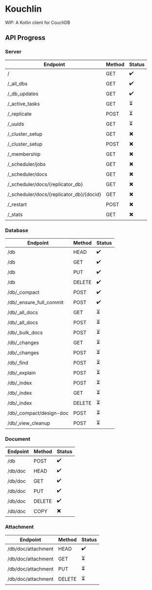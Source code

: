 # Kouchlin
WIP: A Kotlin client for CouchDB

## API Progress

### Server

| Endpoint                                     | Method | Status                   |
|----------------------------------------------|--------|--------------------------|
| /                                            | GET    | :heavy_check_mark:       |
| /_all_dbs                                    | GET    | :heavy_check_mark:       |
| /_db_updates                                 | GET    | :heavy_check_mark:       |
| /_active_tasks                               | GET    | :hourglass_flowing_sand: |
| /_replicate                                  | POST   | :hourglass_flowing_sand: |
| /_uuids                                      | GET    | :hourglass_flowing_sand: |
| /_cluster_setup                              | GET    | :heavy_multiplication_x: |
| /_cluster_setup                              | POST   | :heavy_multiplication_x: |
| /_membership                                 | GET    | :heavy_multiplication_x: |
| /_scheduler/jobs                             | GET    | :heavy_multiplication_x: |
| /_scheduler/docs                             | GET    | :heavy_multiplication_x: |
| /_scheduler/docs/{replicator_db}             | GET    | :heavy_multiplication_x: |
| /_scheduler/docs/{replicator_db}/{docid}     | GET    | :heavy_multiplication_x: |
| /_restart                                    | POST   | :heavy_multiplication_x: |
| /_stats                                      | GET    | :heavy_multiplication_x: |

### Database

| Endpoint                                     | Method | Status                   |
|----------------------------------------------|--------|--------------------------|
| /db                                          | HEAD   | :heavy_check_mark:       |
| /db                                          | GET    | :heavy_check_mark:       |
| /db                                          | PUT    | :heavy_check_mark:       |
| /db                                          | DELETE | :heavy_check_mark:       |
| /db/_compact                                 | POST   | :heavy_check_mark:       |
| /db/_ensure_full_commit                      | POST   | :heavy_check_mark:       |
| /db/_all_docs                                | GET    | :hourglass_flowing_sand: |
| /db/_all_docs                                | POST   | :hourglass_flowing_sand: |
| /db/_bulk_docs                               | POST   | :hourglass_flowing_sand: |
| /db/_changes                                 | GET    | :hourglass_flowing_sand: |
| /db/_changes                                 | POST   | :hourglass_flowing_sand: |
| /db/_find                                    | POST   | :hourglass_flowing_sand: |
| /db/_explain                                 | POST   | :hourglass_flowing_sand: |
| /db/_index                                   | POST   | :hourglass_flowing_sand: |
| /db/_index                                   | GET    | :hourglass_flowing_sand: |
| /db/_index                                   | DELETE | :hourglass_flowing_sand: |
| /db/_compact/design-doc                      | POST   | :hourglass_flowing_sand: |
| /db/_view_cleanup                            | POST   | :hourglass_flowing_sand: |

### Document

| Endpoint                                     | Method | Status                   |
|----------------------------------------------|--------|--------------------------|
| /db                                          | POST   | :heavy_check_mark:       |
| /db/doc                                      | HEAD   | :heavy_check_mark:       |
| /db/doc                                      | GET    | :heavy_check_mark:       |
| /db/doc                                      | PUT    | :heavy_check_mark:       |
| /db/doc                                      | DELETE | :heavy_check_mark:       |
| /db/doc                                      | COPY   | :heavy_multiplication_x: |

### Attachment
| Endpoint                                     | Method | Status                   |
|----------------------------------------------|--------|--------------------------|
| /db/doc/attachment                           | HEAD   | :heavy_check_mark:       |
| /db/doc/attachment                           | GET    | :hourglass_flowing_sand: |
| /db/doc/attachment                           | PUT    | :hourglass_flowing_sand: |
| /db/doc/attachment                           | DELETE | :hourglass_flowing_sand: |
